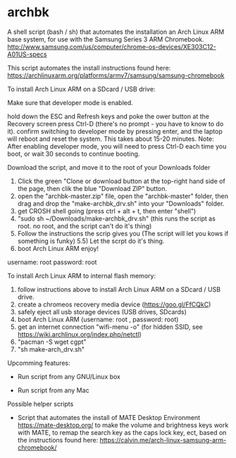 # archbk

A shell script (bash / sh) that automates the installation an Arch Linux ARM base system, for use with the Samsung Series 3 ARM Chromebook. http://www.samsung.com/us/computer/chrome-os-devices/XE303C12-A01US-specs

This script automates the install instructions found here: https://archlinuxarm.org/platforms/armv7/samsung/samsung-chromebook


   
To install Arch Linux ARM on a SDcard / USB drive:

Make sure that developer mode is enabled.

  hold down the ESC and Refresh keys and poke the ower button
  at the Recovery screen press Ctrl-D (there's no prompt - you have to know to do it).
  confirm switching to developer mode by pressing enter, and the laptop will reboot and reset the system. This takes about 15-20 minutes.
  Note: After enabling developer mode, you will need to press Ctrl-D each time you boot, or wait 30 seconds to continue booting.
    
Download the script, and move it to the root of your Downloads folder

   1) Click the green "Clone or download button at the top-right hand side of the page, then clik the blue "Download ZIP" button.
   2) open the "archbk-master.zip" file, open the "archbk-master" folder, then drag and drop the "make-archbk_drv.sh" into your "Downloads" folder.
   3) get CROSH shell going (press ctrl + alt + t, then enter "shell")
   4) "sudo sh ~/Downloads/make-archbk_drv.sh" (this runs the script as root. no root, and the script can't do it's thing)
   5) Follow the instructions the scrip gives you (The script will let you kows if something is funky)
   5.5) Let the scrpt do it's thing.
   6) boot Arch Linux ARM enjoy!
  
   username: root
   password: root
  
To install Arch Linux ARM to internal flash memory:

   1) follow instructions above to install Arch Linux ARM on a SDcard / USB drive.
   2) create a chromeos recovery media device (https://goo.gl/FfCQkC)
   3) safely eject all usb storage devices (USB drives, SDcards)
   4) boot Arch Linux ARM (username: root , password: root)
   5) get an internet connection "wifi-menu -o" (for hidden SSID, see https://wiki.archlinux.org/index.php/netctl)
   6) "pacman -S wget cgpt"
   7) "sh make-arch_drv.sh"

Upcomming features:
  
  * Run script from any GNU/Linux box
  
  * Run script from any Mac
  
Possible helper scripts

  * Script that automates the install of MATE Desktop Environment https://mate-desktop.org/ to make the volume and brightness keys work with MATE, to remap the search key as the caps lock key, ect, based on the instructions found here: https://calvin.me/arch-linux-samsung-arm-chromebook/
